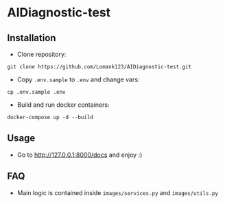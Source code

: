 # AIDiagnostic-test

## Installation

- Clone repository:
```
git clone https://github.com/Lomank123/AIDiagnostic-test.git
```

- Copy `.env.sample` to `.env` and change vars:
```
cp .env.sample .env
```

- Build and run docker containers:
```
docker-compose up -d --build
```


## Usage

- Go to http://127.0.0.1:8000/docs and enjoy :)


## FAQ

- Main logic is contained inside `images/services.py` and `images/utils.py`
